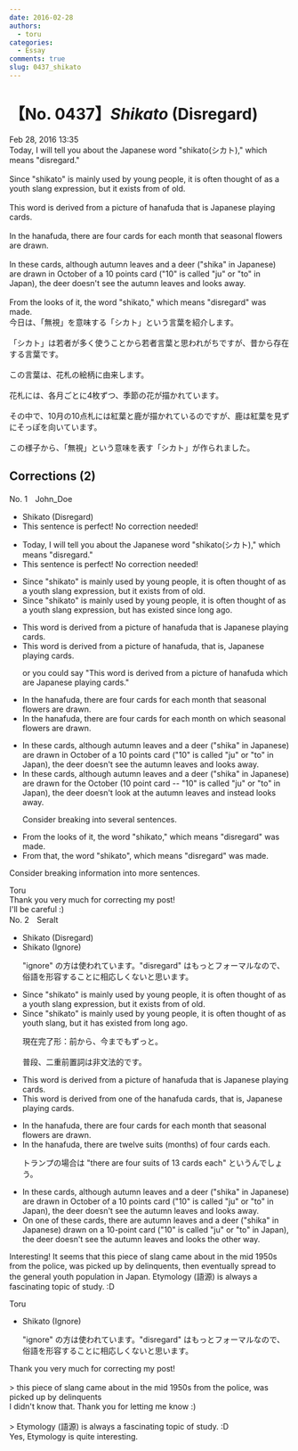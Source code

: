 ```yaml
---
date: 2016-02-28
authors:
  - toru
categories:
  - Essay
comments: true
slug: 0437_shikato
---
```


# 【No. 0437】<strong><em>Shikato</strong></em> (Disregard)
<div class="date">Feb 28, 2016 13:35</div>
<div id="post"><div id="body_show_ori">
Today, I will tell you about the Japanese word "shikato(シカト)," which means "disregard."<br/><br/>Since "shikato" is mainly used by young people, it is often thought of as a youth slang expression, but it exists from of old.<br/><br/>This word is derived from a picture of hanafuda that is Japanese playing cards.<br/><br/>In the hanafuda, there are four cards for each month that seasonal flowers are drawn.<br/><br/>In these cards, although autumn leaves and a deer ("shika" in Japanese) are drawn in October of a 10 points card ("10" is called "ju" or "to" in Japan), the deer doesn't see the autumn leaves and looks away.<br/><br/>From the looks of it, the word "shikato," which means "disregard" was made.
</div></div>

<!-- more -->

<div id="post_ja"><div id="body_show_mo">
今日は、「無視」を意味する「シカト」という言葉を紹介します。<br/><br/>「シカト」は若者が多く使うことから若者言葉と思われがちですが、昔から存在する言葉です。<br/><br/>この言葉は、花札の絵柄に由来します。<br/><br/>花札には、各月ごとに4枚ずつ、季節の花が描かれています。<br/><br/>その中で、10月の10点札には紅葉と鹿が描かれているのですが、鹿は紅葉を見ずにそっぽを向いています。<br/><br/>この様子から、「無視」という意味を表す「シカト」が作られました。
</div></div>

## Corrections (2)
<div id="block"><div class="first_name"> No. 1　<span class="just_name">John_Doe</span></div><div id="block2">
<ul class="correction_field">
<li class="incorrect">Shikato (Disregard)</li>
<li class="corrected perfect">This sentence is perfect! No correction needed!</li>
</ul>
<ul class="correction_field">
<li class="incorrect">Today, I will tell you about the Japanese word "shikato(シカト)," which means "disregard."</li>
<li class="corrected perfect">This sentence is perfect! No correction needed!</li>
</ul>
<ul class="correction_field">
<li class="incorrect">Since "shikato" is mainly used by young people, it is often thought of as a youth slang expression, but it exists from of old.</li>
<li class="corrected correct">
Since "shikato" is mainly used by young people, it is often thought of as a youth slang expression, but has existed since long ago.
</li>
</ul>
<ul class="correction_field">
<li class="incorrect">This word is derived from a picture of hanafuda that is Japanese playing cards.</li>
<li class="corrected correct">
This word is derived from a picture of hanafuda, that is, Japanese playing cards.
<p class="correction_comment">or you could say "This word is derived from a picture of hanafuda which are Japanese playing cards."</p>
</li>
</ul>
<ul class="correction_field">
<li class="incorrect">In the hanafuda, there are four cards for each month that seasonal flowers are drawn.</li>
<li class="corrected correct">
In the hanafuda, there are four cards for each month on which seasonal flowers are drawn.
</li>
</ul>
<ul class="correction_field">
<li class="incorrect">In these cards, although autumn leaves and a deer ("shika" in Japanese) are drawn in October of a 10 points card ("10" is called "ju" or "to" in Japan), the deer doesn't see the autumn leaves and looks away.</li>
<li class="corrected correct">
In these cards, although autumn leaves and a deer ("shika" in Japanese) are drawn for the October (10 point card -- "10" is called "ju" or "to" in Japan), the deer doesn't look at the autumn leaves and instead looks away.
<p class="correction_comment">Consider breaking into several sentences.</p>
</li>
</ul>
<ul class="correction_field">
<li class="incorrect">From the looks of it, the word "shikato," which means "disregard" was made.</li>
<li class="corrected correct">
From that, the word "shikato", which means "disregard" was made.
</li>
</ul>
<p class="comment_small">
 Consider breaking information into more sentences.
</p>

</div><div class="name"><span class="just_name">Toru</span><br>
Thank you  very much for correcting my post!<br/>I'll be careful :)
</div>
</div>
<div id="block"><div class="first_name"> No. 2　<span class="just_name">Seralt</span></div><div id="block2">
<ul class="correction_field">
<li class="incorrect">Shikato (Disregard)</li>
<li class="corrected correct">
Shikato (<span class="f_blue">Ignore</span>)
<p class="correction_comment">"ignore" の方は使われています。"disregard" はもっとフォーマルなので、俗語を形容することに相応しくないと思います。</p>
</li>
</ul>
<ul class="correction_field">
<li class="incorrect">Since "shikato" is mainly used by young people, it is often thought of as a youth slang expression, but it exists from of old.</li>
<li class="corrected correct">
Since "shikato" is mainly used by young people, it is often thought of as <span class="f_blue">youth slang</span>, but it <span class="f_blue">has </span>exist<span class="f_blue">ed</span> <span class="f_blue">from long ago</span>.
<p class="correction_comment">現在完了形：前から、今までもずっと。<br/><br/>普段、二重前置詞は非文法的です。</p>
</li>
</ul>
<ul class="correction_field">
<li class="incorrect">This word is derived from a picture of hanafuda that is Japanese playing cards.</li>
<li class="corrected correct">
This word is derived from <span class="f_red">one of the</span> hanafuda <span class="f_blue">cards, </span>that is<span class="f_bold"><span class="f_red">,</span></span> Japanese playing cards.
</li>
</ul>
<ul class="correction_field">
<li class="incorrect">In the hanafuda, there are four cards for each month that seasonal flowers are drawn.</li>
<li class="corrected correct">
In <span class="f_red"><span class="sline">the</span></span> hanafuda, there are <span class="f_blue">twelve suits (months) of four cards each.</span>
<p class="correction_comment">トランプの場合は "there are four suits of 13 cards each" というんでしょう。</p>
</li>
</ul>
<ul class="correction_field">
<li class="incorrect">In these cards, although autumn leaves and a deer ("shika" in Japanese) are drawn in October of a 10 points card ("10" is called "ju" or "to" in Japan), the deer doesn't see the autumn leaves and looks away.</li>
<li class="corrected correct">
<span class="f_red">On one of </span>these cards, <span class="f_red">there are </span>autumn leaves and a deer ("shika" in Japanese) <span class="f_blue">drawn on a </span><span class="f_red">10-point</span> card ("10" is called "ju" or "to" in Japan), the deer doesn't see the autumn leaves and looks <span class="f_blue">the other way</span>.
</li>
</ul>
<p class="comment_small">
 Interesting! It seems that this piece of slang came about in the mid 1950s from the police, was picked up by delinquents, then eventually spread to the general youth population in Japan. Etymology (語源) is always a fascinating topic of study. :D
</p>

</div><div class="name"><span class="just_name">Toru</span><br><div class="quote_field"><ul class="correction_field">
<li class="corrected correct">
Shikato (<span class="f_blue">Ignore</span>)
<p class="correction_comment">
"ignore" の方は使われています。"disregard" はもっとフォーマルなので、俗語を形容することに相応しくないと思います。
</p>
</li>
</ul></div>
Thank you very much for correcting my post!<br/><br/>&gt; this piece of slang came about in the mid 1950s from the police, was picked up by delinquents<br/>I didn't know that. Thank you for letting me know :)<br/><br/>&gt; Etymology (語源) is always a fascinating topic of study. :D<br/>Yes, Etymology is quite interesting.
</div>
</div>
